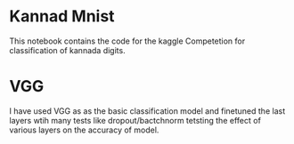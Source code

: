 # Kannad Mnist
 This notebook contains the code for the kaggle Competetion for classification of kannada digits.

# VGG
  I have used VGG as as the basic classification model and finetuned the last layers wtih many tests like dropout/bactchnorm tetsting the effect of various layers on the accuracy of model.
